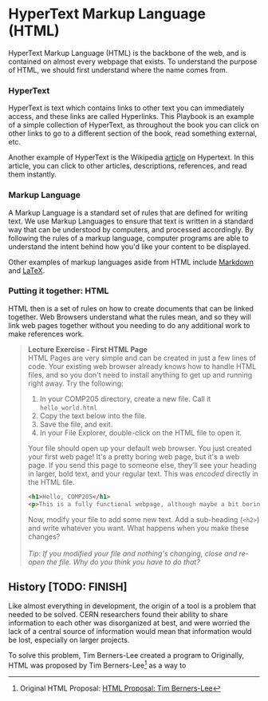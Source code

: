 # HyperText Markup Language (HTML)

HyperText Markup Language (HTML) is the backbone of the web, and is contained on almost every webpage that exists. To understand the purpose of HTML, we should first understand where the name comes from.

### HyperText

HyperText is text which contains links to other text you can immediately access, and these links are called Hyperlinks. This Playbook is an example of a simple collection of HyperText, as throughout the book you can click on other links to go to a different section of the book, read something external, etc.

Another example of HyperText is the Wikipedia [article](https://en.wikipedia.org/wiki/Hypertext)  on Hypertext. In this article, you can click to other articles, descriptions, references, and read them instantly. 

### Markup Language

A Markup Language is a standard set of rules that are defined for writing text. We use Markup Languages to ensure that text is written in a standard way that can be understood by computers, and processed accordingly. By following the rules of a markup language, computer programs are able to understand the intent behind how you'd like your content to be displayed.

Other examples of markup languages aside from HTML include [Markdown](https://daringfireball.net/projects/markdown/) and [LaTeX](https://www.latex-project.org/about/).

### Putting it together: HTML

HTML then is a set of rules on how to create documents that can be linked together. Web Browsers understand what the rules mean, and so they will link web pages together without you needing to do any additional work to make references work.

> **Lecture Exercise - First HTML Page** <br>
> HTML Pages are very simple and can be created in just a few lines of code. Your existing web browser already knows how to handle HTML files, and so you don't need to install anything to get up and running right away. Try the following:
> 1. In your COMP205 directory, create a new file. Call it ``hello_world.html``
> 2. Copy the text below into the file. <br>
> 3. Save the file, and exit.
> 4. In your File Explorer, double-click on the HTML file to open it.
> 
> Your file should open up your default web browser. You just created your first web page! It's a pretty boring web page, but it's a web page. If you send this page to someone else, they'll see your heading in larger, bold text, and your regular text. This was *encoded* directly in the HTML file.
> ```html
> <h1>Hello, COMP205</h1>
> <p>This is a fully functional webpage, although maybe a bit boring...</p>
> ```
> Now, modify your file to add some new text. Add a sub-heading (``<h2>``) and write whatever you want. What happens when you make these changes? <br><br>
> *Tip: If you modified your file and nothing's changing, close and re-open the file. Why do you think you have to do that?*


## History [TODO: FINISH]

Like almost everything in development, the origin of a tool is a problem that needed to be solved. CERN researchers found their ability to share information to each other was disorganized at best, and were worried the lack of a central source of information would mean that information would be lost, especially on larger projects. 

To solve this problem, Tim Berners-Lee created a program to Originally, HTML was proposed by Tim Berners-Lee[^note] as a way to 

[^note]: Original HTML Proposal: [HTML Proposal: Tim Berners-Lee](https://www.w3.org/History/1989/proposal.html)